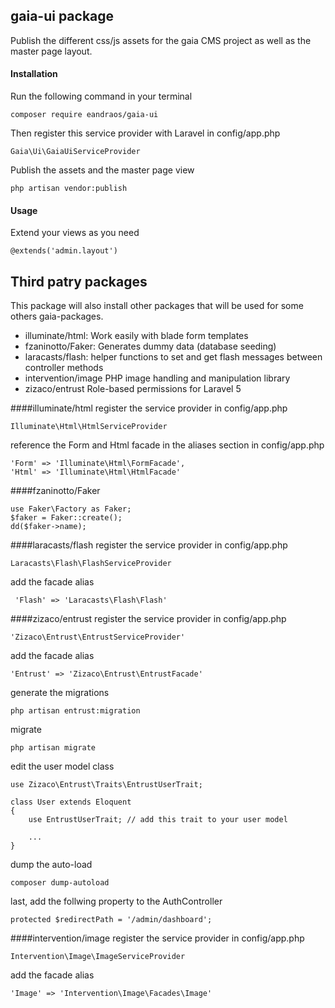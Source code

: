 ## gaia-ui package
Publish the different css/js assets for the gaia CMS project as well as the master page layout.


#### Installation
Run the following command in your terminal 
```
composer require eandraos/gaia-ui
```

Then register this service provider with Laravel in config/app.php
```
Gaia\Ui\GaiaUiServiceProvider
```

Publish the assets and the master page view
```
php artisan vendor:publish
```

#### Usage
Extend your views as you need 
```
@extends('admin.layout')
```


## Third patry packages
This package will also install other packages that will be used for some others gaia-packages.
* illuminate/html:  Work easily with blade form templates
* fzaninotto/Faker: Generates dummy data (database seeding)
* laracasts/flash: helper functions to set and get flash messages between controller methods
* intervention/image PHP image handling and manipulation library
* zizaco/entrust Role-based permissions for Laravel 5


####illuminate/html
register the service provider in config/app.php
```
Illuminate\Html\HtmlServiceProvider
```

reference the Form and Html facade in the aliases section in config/app.php
```
'Form' => 'Illuminate\Html\FormFacade', 
'Html' => 'Illuminate\Html\HtmlFacade'
```

####fzaninotto/Faker
```
use Faker\Factory as Faker;
$faker = Faker::create();
dd($faker->name);
```

####laracasts/flash
register the service provider in config/app.php
```
Laracasts\Flash\FlashServiceProvider
```
add the facade alias
```
 'Flash' => 'Laracasts\Flash\Flash'
``` 


####zizaco/entrust
register the service provider in config/app.php
```
'Zizaco\Entrust\EntrustServiceProvider'
```
add the facade alias
```
'Entrust' => 'Zizaco\Entrust\EntrustFacade'
``` 

generate the migrations
```
php artisan entrust:migration
```
migrate
```
php artisan migrate
```
edit the user model class
```
use Zizaco\Entrust\Traits\EntrustUserTrait;

class User extends Eloquent
{
    use EntrustUserTrait; // add this trait to your user model

    ...
}
```
dump the auto-load 
```
composer dump-autoload
```
last, add the follwing property to the AuthController 
```
protected $redirectPath = '/admin/dashboard';
```

####intervention/image
register the service provider in config/app.php
```
Intervention\Image\ImageServiceProvider
```
add the facade alias
```
'Image' => 'Intervention\Image\Facades\Image'
``` 